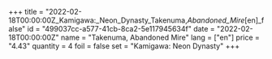 +++
title = "2022-02-18T00:00:00Z_Kamigawa:_Neon_Dynasty_Takenuma,_Abandoned_Mire_[en]_false"
id = "499037cc-a577-41cb-8ca2-5e117945634f"
date = "2022-02-18T00:00:00Z"
name = "Takenuma, Abandoned Mire"
lang = ["en"]
price = "4.43"
quantity = 4
foil = false
set = "Kamigawa: Neon Dynasty"
+++
